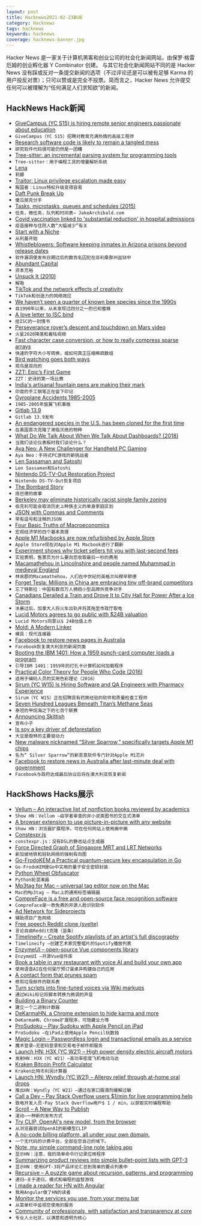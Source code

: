 ```yaml
---
layout: post
title: Hacknews2021-02-23新闻
category: Hacknews
tags: hacknews
keywords: hacknews
coverage: hacknews-banner.jpg
---
```


Hacker News 是一家关于计算机黑客和创业公司的社会化新闻网站，由保罗·格雷厄姆的创业孵化器 Y Combinator 创建。
与其它社会化新闻网站不同的是 Hacker News 没有踩或反对一条提交新闻的选项（不过评论还是可以被有足够 Karma 的用户投反对票）；只可以赞或是完全不投票。简而言之，Hacker News 允许提交任何可以被理解为“任何满足人们求知欲”的新闻。

## HackNews Hack新闻


- [GiveCampus (YC S15) is hiring remote senior engineers passionate about education](https://jobs.lever.co/givecampus/874d7233-b7a3-488d-892e-13ef717ceab7)
- `GiveCampus（YC S15）招聘对教育充满热情的高级工程师`
- [Research software code is likely to remain a tangled mess](http://shape-of-code.coding-guidelines.com/2021/02/21/research-software-code-is-likely-to-remain-a-tangled-mess/)
- `研究软件代码很可能仍然是一团糟`
- [Tree-sitter: an incremental parsing system for programming tools](https://github.com/tree-sitter/tree-sitter)
- `Tree-sitter：用于编程工具的增量解析系统`
- [Lena](https://qntm.org/mmacevedo)
- `莉娜`
- [Traitor: Linux privilege escalation made easy](https://github.com/liamg/traitor)
- `叛国者：Linux特权升级变得容易`
- [Daft Punk Break Up](https://pitchfork.com/news/daft-punk-call-it-quits/)
- `傻瓜朋克分手`
- [Tasks, microtasks, queues and schedules (2015)](https://jakearchibald.com/2015/tasks-microtasks-queues-and-schedules/)
- `任务，微任务，队列和时间表– JakeArchibald.com`
- [Covid vaccination linked to 'substantial reduction' in hospital admissions](https://www.heraldscotland.com/news/19107740.coronavirus-scotland-vaccination-linked-substantial-reduction-hospital-admissions/)
- `疫苗接种与住院人数“大幅减少”有关`
- [Start with a Niche](https://fibery.io/blog/start-with-a-niche/)
- `从利基开始`
- [Whistleblowers: Software keeping inmates in Arizona prisons beyond release dates](https://kjzz.org/content/1660988/whistleblowers-software-bug-keeping-hundreds-inmates-arizona-prisons-beyond-release)
- `软件漏洞使发布日期过后的数百名囚犯在亚利桑那州监狱中`
- [Abundant Capital](https://blog.aaronkharris.com/abundant-capital)
- `资本充裕`
- [Unsuck It (2010)](http://unsuck-it.com/)
- `解吸`
- [TikTok and the network effects of creativity](https://www.eugenewei.com/blog/2021/2/15/american-idle)
- `TikTok和创造力的网络效应`
- [We haven’t seen a quarter of known bee species since the 1990s](https://www.nationalgeographic.com/animals/article/we-havent-seen-quarter-of-known-bee-species-since-1990s)
- `自1990年以来，从未发现过四分之一的已知蜜蜂`
- [A love letter to ISC bind](https://ungleich.ch/u/blog/love-letter-to-isc-bind/)
- `给ISC的一封情书`
- [Perseverance rover’s descent and touchdown on Mars video](https://www.youtube.com/watch?v=4czjS9h4Fpg)
- `火星2020降落和着陆视频`
- [Fast character case conversion, or how to really compress sparse arrays](https://github.com/apankrat/notes/blob/master/fast-case-conversion/README.md)
- `快速的字符大小写转换，或如何真正压缩稀疏数组`
- [Bird watching goes both ways](https://www.altaonline.com/dispatches/a34762846/los-angeles-bird-watching-jason-g-goldman/)
- `观鸟是双向的`
- [ZZT: Epic’s First Game](https://www.howtogeek.com/713532/before-fortnite-there-was-zzt-meet-epics-first-game/)
- `ZZT：史诗的第一场比赛`
- [India's artisanal fountain pens are making their mark](https://www.bbc.com/news/world-asia-india-55314701)
- `印度的手工钢笔正在留下印记`
- [Gyroplane Accidents 1985-2005](https://pubmed.ncbi.nlm.nih.gov/18856189/)
- `1985-2005年旋翼飞机事故`
- [Gitlab 13.9](https://about.gitlab.com/releases/2021/02/22/gitlab-13-9-released/)
- `Gitlab 13.9发布`
- [An endangered species in the U.S. has been cloned for the first time](https://www.fox5ny.com/news/an-endangered-species-in-the-u-s-has-been-cloned-for-the-first-time)
- `在美国首次克隆了濒临灭绝的物种`
- [What Do We Talk About When We Talk About Dashboards? (2018)](https://alper.datav.is/publications/dashboards/)
- `当我们谈论仪表板时我们谈论什么？ `
- [Aya Neo: A New Challenger for Handheld PC Gaming](https://boilingsteam.com/aya-neo-a-new-challenger-for-handheld-pc-gaming/)
- `Aya Neo：手持式PC游戏的新挑战者`
- [Len Sassaman and Satoshi](https://leung-btc.medium.com/len-sassaman-and-satoshi-e483c85c2b10)
- `Len Sassaman和Satoshi`
- [Nintendo DS-TV-Out Restoration Project](https://lostnintendohistory.github.io/DS-TV-OUT)
- `Nintendo DS-TV-Out恢复项目`
- [The Bombard Story](https://greatestadventurers.com/the-bombard-story/)
- `庞巴德的故事`
- [Berkeley may eliminate historically racist single family zoning](https://www.berkeleyside.com/2021/02/17/berkeley-may-get-rid-of-single-family-zoning-as-a-way-to-correct-the-arc-of-its-ugly-housing-history)
- `伯克利可能会取消历史上种族主义的单身家庭区划`
- [JSON with Commas and Comments](https://nigeltao.github.io/blog/2021/json-with-commas-comments.html)
- `带有逗号和注释的JSON`
- [Four Basic Truths of Macroeconomics](https://www.bloomberg.com/opinion/articles/2021-02-21/the-four-truths-of-macroeconomics-plus-one-debatable-point)
- `宏观经济学的四个基本真理`
- [Apple M1 Macbooks are now refurbished by Apple Store](https://www.refurb.me/refurbished/macbook/with-apple-silicon)
- `Apple Store现在对Apple M1 Macbook进行了翻新`
- [Experiment shows why ticket sellers hit you with last-second fees](https://newsroom.haas.berkeley.edu/research/buyer-beware-massive-experiment-shows-why-ticket-sellers-hit-you-with-hidden-fees-drip-pricing/)
- `实验表明，售票员为什么要向您收取最后一秒的费用`
- [Macamathehou in Lincolnshire and people named Muhammad in medieval England](https://www.caitlingreen.org/2021/01/macamathehou-in-lincolnshire.html)
- `林肯郡的Macamathehou，人们在中世纪的英格兰叫穆罕默德`
- [Forget Tesla: Millions in China are embracing tiny off-brand competitors](https://restofworld.org/2021/tesla-vs-tiny-cars/)
- `忘了特斯拉：中国有数百万人拥抱小型品牌外竞争对手`
- [Canadians Derailed a Train and Drove It to City Hall for Power After a Ice Storm](https://www.thedrive.com/news/39378/how-canadians-derailed-a-train-and-drove-it-to-city-hall-for-power-after-a-brutal-ice-storm)
- `冰暴过后，加拿大人将火车出轨并将其拖至市政厅取电`
- [Lucid Motors agrees to go public with $24B valuation](https://www.autonews.com/technology/lucid-motors-agrees-go-public-24-billion-valuation)
- `Lucid Motors同意以$ 24B估值上市`
- [Mold: A Modern Linker](https://github.com/rui314/mold)
- `模具：现代连接器`
- [Facebook to restore news pages in Australia](https://www.bbc.com/news/world-australia-56165015)
- `Facebook恢复澳大利亚的新闻页面`
- [Booting the IBM 1401: How a 1959 punch-card computer loads a program](https://www.righto.com/2021/02/an-ibm-1401-mainframe-computer-at.html)
- `引导IBM 1401：1959年的打孔卡计算机如何加载程序`
- [Practical Color Theory for People Who Code (2016)](http://tallys.github.io/color-theory/)
- `适用于编码人员的实用色彩理论（2016）`
- [Sirum (YC W15) Is Hiring Software and QA Engineers with Pharmacy Experience](item?id=26233783)
- `Sirum（YC W15）正在招聘具有药房经验的软件和质量检查工程师`
- [Seven Hundred Leagues Beneath Titan’s Methane Seas](https://www.nytimes.com/2021/02/21/science/saturn-titan-moon-exploration.html)
- `泰坦的甲烷海之下的七百个联赛`
- [Announcing Skittish](https://waxy.org/2021/02/announcing-skittish/)
- `宣布小子`
- [Is soy a key driver of deforestation](https://ourworldindata.org/soy)
- `大豆是毁林的主要驱动力`
- [New malware nicknamed “Silver Sparrow,” specifically targets Apple M1 chips](https://redcanary.com/blog/clipping-silver-sparrows-wings/)
- `名为“ Silver Sparrow”的新恶意软件专门针对Apple M1芯片`
- [Facebook to restore news in Australia after last-minute deal with government](https://www.smh.com.au/politics/federal/government-agrees-to-last-minute-amendments-to-media-code-20210222-p574kc.html)
- `Facebook与政府达成最后协议后将在澳大利亚恢复新闻`


## HackShows Hacks展示

- [ Vellum – An interactive list of nonfiction books reviewed by academics](https://vellum.tachy.org)
- `Show HN：Vellum –由学者审查的非小说类图书的交互式清单`
- [ A browser extension to use picture-in-picture with any website](https://www.tabfloater.io/)
- `Show HN：浏览器扩展程序，可在任何网站上使用画中画`
- [ Constexpr.js](https://fctorial.github.io/posts/constexpr.js.html)
- `constexpr.js：没有DSL的静态站点生成器`
- [ Force Directed Graph of Singapore MRT and LRT Networks](https://observablehq.com/@cheeaun/force-directed-graph-of-singapore-mrt-and-lrt-networks)
- `新加坡地铁和轻轨网络的强制有向图`
- [ Go-FrodoKEM a Practical quantum-secure key encapsulation in Go](https://github.com/kuking/go-frodokem/)
- `Go-FrodoKEM是Go中实用的量子安全密钥封装`
- [ Python Wheel Obfuscator](https://github.com/huntzhan/pywhlobf)
- `Python轮混淆器`
- [ Mp3tag for Mac – universal tag editor now on the Mac](https://mp3tag.app)
- `Mac的Mp3tag – Mac上的通用标签编辑器`
- [ CompreFace is a free and open-source face recognition software](https://github.com/exadel-inc/CompreFace)
- `CompreFace是一款免费的开源人脸识别软件`
- [ Ad Network for Sideprojects](https://tinyads.io)
- `辅助项目广告网络`
- [ Free speech Reddit clone (svelte)](https://github.com/profullstack/upvotocracy-ui-ssr)
- `言论自由Reddit克隆（苗条）`
- [ Timelineify – Create Spotify playlists of an artist's full discography](https://www.timelineify.com/)
- `Timelineify –创建艺术家完整唱片的Spotify播放列表`
- [ EnzymeUI – open-source Vue components library](https://enzymeui.com/)
- `EnzymeUI –开源Vue组件库`
- [ Book a table in any restaurant with voice AI and build your own app](https://repl.it/@VladCarter/dasha-table-booking)
- `使用语音AI在任何餐厅预订餐桌并构建自己的应用`
- [ A contact form that prunes spam](https://powreach.com)
- `修剪垃圾邮件的联系表`
- [ Turn scripts into fine-tuned voices via Wiki markups](https://github.com/baxtree/wiki2ssml)
- `通过Wiki标记将脚本转换为微调的声音`
- [ Building a Binary Counter](https://www.daniellowengrub.com/blog/2021/02/08/binary-counter)
- `建立一个二进制计数器`
- [ DeKarmaHN, a Chrome extension to hide karma and more](https://github.com/bdibs/DeKarmaHN)
- `DeKarmaHN，Chrome扩展程序，可隐藏业力等`
- [ ProSudoku – Play Sudoku with Apple Pencil on iPad](https://apps.apple.com/app/pro-sudoku/id1537203265)
- `ProSudoku –在iPad上使用Apple Pencil玩数独`
- [ Magic Login – Passwordless login and transactional emails as a service](https://magiclogin.net)
- `魔术登录–无密码登录和交易电子邮件即服务`
- [Launch HN: H3X (YC W21) – High power density electric aircraft motors](item?id=26224709)
- `发射HN：H3X（YC W21）–高功率密度飞机电动马达`
- [ Kraken Bitcoin Profit Calculator](https://kraken-bitcoin-calc.github.io/)
- `Kraken比特币利润计算器`
- [Launch HN: Wyndly (YC W21) – Allergy relief through at-home oral drops](item?id=26227807)
- `推出HN：Wyndly（YC W21）–通过在家口服滴剂缓解过敏`
- [ Call a Dev – Pay Stack Overflow users $1/min for live programming help](https://calladev.com/)
- `致电开发人员-Pay Stack Overflow用户$ 1 / min，以获取实时编程帮助`
- [ Scroll – A New Way to Publish](https://github.com/treenotation/dumbdown/blob/master/scroll/readme.md)
- `滚动–一种新的发布方式`
- [ Try CLIP, OpenAI's new model, from the browser](https://clipplayground.co)
- `从浏览器尝试OpenAI的新模型CLIP`
- [ A no-code billing platform, all under your own domain.](https://tillypay.com)
- `一个无代码的计费平台，全部在您自己的域下。`
- [ Note, my simple command-line note taking app](https://github.com/wsw70/note)
- `显示HN：注意，我的简单命令行记录应用程序`
- [ Summarizing product reviews into simple bullet-point lists with GPT-3](https://www.buyforlife.com/?feature=aireviewer)
- `显示HN：使用GPT-3将产品评论汇总到简单的要点列表中`
- [ Recursive – A puzzle game about recursion, patterns, and programming](https://apps.apple.com/app/recursive/id1550504475)
- `递归–关于递归，模式和编程的益智游戏`
- [ I made a reader for HN with Angular](https://izquiratops.github.io/hacker-reader/)
- `我用Angular做了HN的读者`
- [ Monitor the services you use, from your menu bar](https://instatus.com/out)
- `从菜单栏中监视您使用的服务`
- [ Community of professionals, with satisfaction and transparency at core](https://app.everi.one/)
- `专业人士社区，以满意和透明为核心`


